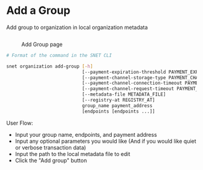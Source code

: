 # Add a Group

Add group to organization in local organization metadata&#x20;

<figure><img src="../../../.gitbook/assets/Screenshot 2024-08-16 at 8.39.25 PM.png" alt=""><figcaption><p>Add Group page</p></figcaption></figure>

```bash
# Format of the command in the SNET CLI

snet organization add-group [-h]
                            [--payment-expiration-threshold PAYMENT_EXPIRATION_THRESHOLD]
                            [--payment-channel-storage-type PAYMENT_CHANNEL_STORAGE_TYPE]
                            [--payment-channel-connection-timeout PAYMENT_CHANNEL_CONNECTION_TIMEOUT]
                            [--payment-channel-request-timeout PAYMENT_CHANNEL_REQUEST_TIMEOUT]
                            [--metadata-file METADATA_FILE]
                            [--registry-at REGISTRY_AT]
                            group_name payment_address
                            [endpoints [endpoints ...]]
```

User Flow:

* Input your group name, endpoints, and payment address
* Input any optional parameters you would like (And if you would like quiet or verbose transaction data)
* Input the path to the local metadata file to edit
* Click the "Add group" button
